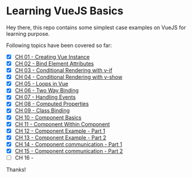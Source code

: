 # Learning VueJS Basics
Hey there, this repo contains some simplest case examples on VueJS for learning purpose.

Following topics have been covered so far:

- [x] [CH 01 - Creating Vue Instance](/01-creating-vue-instance)
- [x] [CH 02 - Bind Element Attributes](/02-bind-element-attributes)
- [x] [CH 03 - Conditional Rendering with v-if](/03-conditional-rendering-with-v-if)
- [x] [CH 04 - Conditional Rendering with v-show](/04-conditional-rendering-with-v-show)
- [x] [CH 05 - Loops in Vue](/05-loops)
- [x] [CH 06 - Two Way Binding](/06-two-way-binding)
- [x] [CH 07 - Handling Events](/07-handling-events)
- [x] [CH 08 - Computed Properties](/08-computed-properties)
- [x] [CH 09 - Class Binding](/09-class-binding)
- [x] [CH 10 - Component Basics](/10-components-basics)
- [x] [CH 11 - Component Within Component](/11-components-within-components)
- [x] [CH 12 - Component Example - Part 1](/12-components-example-01)
- [x] [CH 13 - Component Example - Part 2](/13-components-example-02)
- [x] [CH 14 - Component communication - Part 1](/14-component-communication-1)
- [x] [CH 15 - Component communication - Part 2](/15-component-communication-2)
- [ ] CH 16 -  

Thanks!
